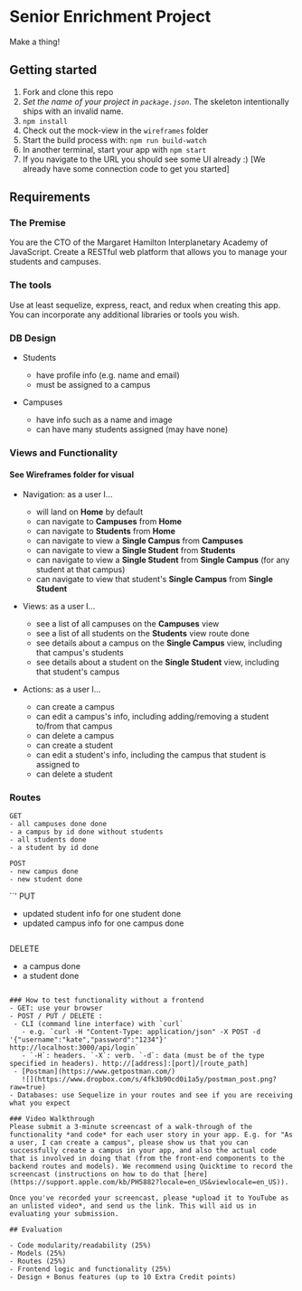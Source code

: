 # Senior Enrichment Project

Make a thing!

## Getting started

1. Fork and clone this repo
2. *Set the name of your project in `package.json`*. The skeleton intentionally ships with an invalid name.
3. `npm install`
4. Check out the mock-view in the `wireframes` folder
5. Start the build process with: `npm run build-watch`
6. In another terminal, start your app with `npm start`
7. If you navigate to the URL you should see some UI already :) [We already have some connection code to get you started]

## Requirements

### The Premise

You are the CTO of the Margaret Hamilton Interplanetary Academy of JavaScript. Create a RESTful web platform that allows you to manage your students and campuses.

### The tools

Use at least sequelize, express, react, and redux when creating this app. You can incorporate any additional libraries or tools you wish.

### DB Design

- Students
  * have profile info (e.g. name and email)
  * must be assigned to a campus

- Campuses
  * have info such as a name and image
  * can have many students assigned (may have none)

### Views and Functionality
#### See Wireframes folder for visual

- Navigation: as a user I...
  * will land on **Home** by default
  * can navigate to **Campuses** from **Home**
  * can navigate to **Students** from **Home**
  * can navigate to view a **Single Campus** from **Campuses**
  * can navigate to view a **Single Student** from **Students**
  * can navigate to view a **Single Student** from **Single Campus** (for any student at that campus)
  * can navigate to view that student's **Single Campus** from **Single Student**

- Views: as a user I...
  * see a list of all campuses on the **Campuses** view
  * see a list of all students on the **Students** view route done
  * see details about a campus on the **Single Campus** view, including that campus's students
  * see details about a student on the **Single Student** view,  including that student's campus 

- Actions: as a user I...
  * can create a campus
  * can edit a campus's info, including adding/removing a student to/from that campus
  * can delete a campus
  * can create a student
  * can edit a student's info, including the campus that student is assigned to
  * can delete a student

### Routes

```
GET
- all campuses done done
- a campus by id done without students
- all students done
- a student by id done
```

```
POST
- new campus done
- new student done
```

``'
PUT
- updated student info for one student done
- updated campus info for one campus done
```

```
DELETE
- a campus done
- a student done
```

### How to test functionality without a frontend
- GET: use your browser
- POST / PUT / DELETE : 
 - CLI (command line interface) with `curl`
   - e.g. `curl -H "Content-Type: application/json" -X POST -d '{"username":"kate","password":"1234"}' http://localhost:3000/api/login`
   - `-H`: headers. `-X`: verb. `-d`: data (must be of the type specified in headers). http://[address]:[port]/[route_path]
 - [Postman](https://www.getpostman.com/)
   ![](https://www.dropbox.com/s/4fk3b90cd0i1a5y/postman_post.png?raw=true)
- Databases: use Sequelize in your routes and see if you are receiving what you expect

### Video Walkthrough
Please submit a 3-minute screencast of a walk-through of the functionality *and code* for each user story in your app. E.g. for "As a user, I can create a campus", please show us that you can successfully create a campus in your app, and also the actual code that is involved in doing that (from the front-end components to the backend routes and models). We recommend using Quicktime to record the screencast (instructions on how to do that [here](https://support.apple.com/kb/PH5882?locale=en_US&viewlocale=en_US)).

Once you've recorded your screencast, please *upload it to YouTube as an unlisted video*, and send us the link. This will aid us in evaluating your submission.

## Evaluation

- Code modularity/readability (25%)
- Models (25%)
- Routes (25%)
- Frontend logic and functionality (25%)
- Design + Bonus features (up to 10 Extra Credit points)

